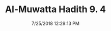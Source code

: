 ---
title        : "Al-Muwatta Hadith 9. 4"
date         : 7/25/2018 12:29:13 PM
draft        : false
type         : "hadith"
layout       : "hadith"
BookCode     : "AMH"
VolumeNumber : "9"
HadithNumber : "4"
categories  :  ["Prayer, Shortening - Joining Two Prayers when Settled and when Traveling"]
---